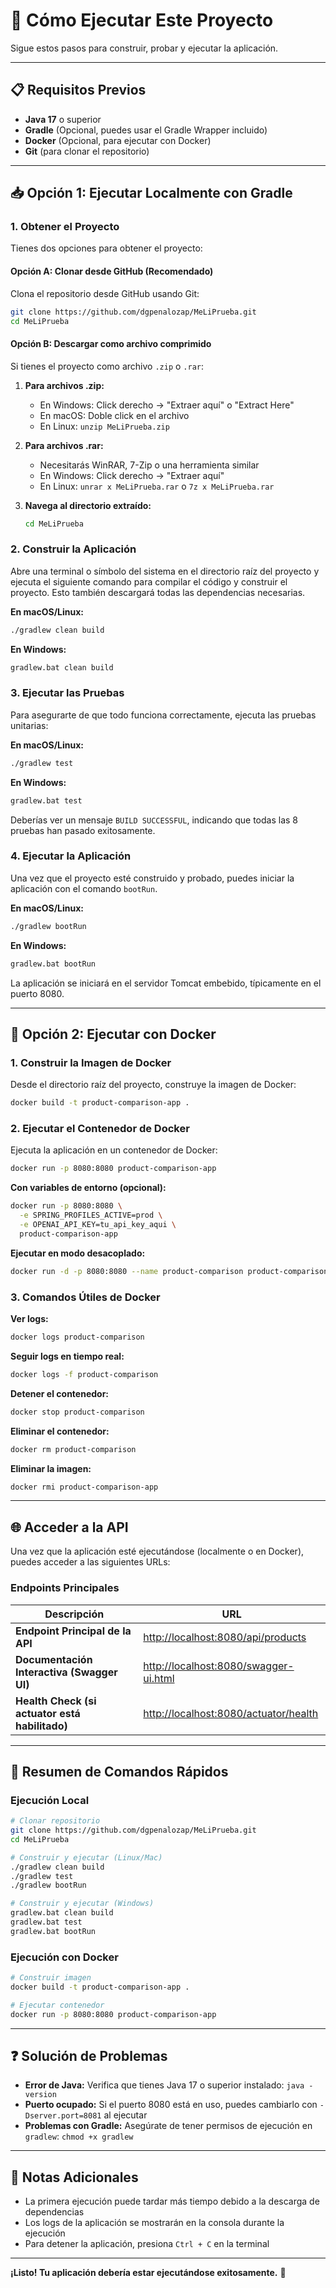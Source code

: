 # 🚀 Cómo Ejecutar Este Proyecto

Sigue estos pasos para construir, probar y ejecutar la aplicación.

---

## 📋 Requisitos Previos

- **Java 17** o superior
- **Gradle** (Opcional, puedes usar el Gradle Wrapper incluido)
- **Docker** (Opcional, para ejecutar con Docker)
- **Git** (para clonar el repositorio)

---

## 📥 Opción 1: Ejecutar Localmente con Gradle

### 1. Obtener el Proyecto

Tienes dos opciones para obtener el proyecto:

#### Opción A: Clonar desde GitHub (Recomendado)

Clona el repositorio desde GitHub usando Git:

```bash
git clone https://github.com/dgpenalozap/MeLiPrueba.git
cd MeLiPrueba
```

#### Opción B: Descargar como archivo comprimido

Si tienes el proyecto como archivo `.zip` o `.rar`:

1. **Para archivos .zip:**
   - En Windows: Click derecho → "Extraer aquí" o "Extract Here"
   - En macOS: Doble click en el archivo
   - En Linux: `unzip MeLiPrueba.zip`

2. **Para archivos .rar:**
   - Necesitarás WinRAR, 7-Zip o una herramienta similar
   - En Windows: Click derecho → "Extraer aquí"
   - En Linux: `unrar x MeLiPrueba.rar` o `7z x MeLiPrueba.rar`

3. **Navega al directorio extraído:**
   ```bash
   cd MeLiPrueba
   ```

### 2. Construir la Aplicación

Abre una terminal o símbolo del sistema en el directorio raíz del proyecto y ejecuta el siguiente comando para compilar el código y construir el proyecto. Esto también descargará todas las dependencias necesarias.

**En macOS/Linux:**
```bash
./gradlew clean build
```

**En Windows:**
```bash
gradlew.bat clean build
```

### 3. Ejecutar las Pruebas

Para asegurarte de que todo funciona correctamente, ejecuta las pruebas unitarias:

**En macOS/Linux:**
```bash
./gradlew test
```

**En Windows:**
```bash
gradlew.bat test
```

Deberías ver un mensaje `BUILD SUCCESSFUL`, indicando que todas las 8 pruebas han pasado exitosamente.

### 4. Ejecutar la Aplicación

Una vez que el proyecto esté construido y probado, puedes iniciar la aplicación con el comando `bootRun`.

**En macOS/Linux:**
```bash
./gradlew bootRun
```

**En Windows:**
```bash
gradlew.bat bootRun
```

La aplicación se iniciará en el servidor Tomcat embebido, típicamente en el puerto 8080.

---

## 🐳 Opción 2: Ejecutar con Docker

### 1. Construir la Imagen de Docker

Desde el directorio raíz del proyecto, construye la imagen de Docker:

```bash
docker build -t product-comparison-app .
```

### 2. Ejecutar el Contenedor de Docker

Ejecuta la aplicación en un contenedor de Docker:

```bash
docker run -p 8080:8080 product-comparison-app
```

**Con variables de entorno (opcional):**
```bash
docker run -p 8080:8080 \
  -e SPRING_PROFILES_ACTIVE=prod \
  -e OPENAI_API_KEY=tu_api_key_aqui \
  product-comparison-app
```

**Ejecutar en modo desacoplado:**
```bash
docker run -d -p 8080:8080 --name product-comparison product-comparison-app
```

### 3. Comandos Útiles de Docker

**Ver logs:**
```bash
docker logs product-comparison
```

**Seguir logs en tiempo real:**
```bash
docker logs -f product-comparison
```

**Detener el contenedor:**
```bash
docker stop product-comparison
```

**Eliminar el contenedor:**
```bash
docker rm product-comparison
```

**Eliminar la imagen:**
```bash
docker rmi product-comparison-app
```

---

## 🌐 Acceder a la API

Una vez que la aplicación esté ejecutándose (localmente o en Docker), puedes acceder a las siguientes URLs:

### Endpoints Principales

| Descripción | URL |
|-------------|-----|
| **Endpoint Principal de la API** | [http://localhost:8080/api/products](http://localhost:8080/api/products) |
| **Documentación Interactiva (Swagger UI)** | [http://localhost:8080/swagger-ui.html](http://localhost:8080/swagger-ui.html) |
| **Health Check (si actuator está habilitado)** | [http://localhost:8080/actuator/health](http://localhost:8080/actuator/health) |

---

## 🎯 Resumen de Comandos Rápidos

### Ejecución Local
```bash
# Clonar repositorio
git clone https://github.com/dgpenalozap/MeLiPrueba.git
cd MeLiPrueba

# Construir y ejecutar (Linux/Mac)
./gradlew clean build
./gradlew test
./gradlew bootRun

# Construir y ejecutar (Windows)
gradlew.bat clean build
gradlew.bat test
gradlew.bat bootRun
```

### Ejecución con Docker
```bash
# Construir imagen
docker build -t product-comparison-app .

# Ejecutar contenedor
docker run -p 8080:8080 product-comparison-app
```

---

## ❓ Solución de Problemas

- **Error de Java:** Verifica que tienes Java 17 o superior instalado: `java -version`
- **Puerto ocupado:** Si el puerto 8080 está en uso, puedes cambiarlo con `-Dserver.port=8081` al ejecutar
- **Problemas con Gradle:** Asegúrate de tener permisos de ejecución en `gradlew`: `chmod +x gradlew`

---

## 📝 Notas Adicionales

- La primera ejecución puede tardar más tiempo debido a la descarga de dependencias
- Los logs de la aplicación se mostrarán en la consola durante la ejecución
- Para detener la aplicación, presiona `Ctrl + C` en la terminal

---

**¡Listo! Tu aplicación debería estar ejecutándose exitosamente.** 🎉